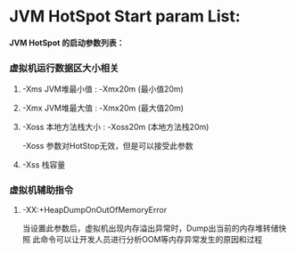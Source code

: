 # JVM HotSpot Start param List:
#### JVM HotSpot 的启动参数列表：
### 虚拟机运行数据区大小相关
1. -Xms JVM堆最小值 : -Xmx20m (最小值20m)
2. -Xmx JVM堆最大值 : -Xmx20m (最大值20m)
3. -Xoss 本地方法栈大小 : -Xoss20m (本地方法栈20m)
    
    -Xoss 参数对HotStop无效，但是可以接受此参数
4. -Xss 栈容量

### 虚拟机辅助指令
1. -XX:+HeapDumpOnOutOfMemoryError
    
    当设置此参数后，虚拟机出现内存溢出异常时，Dump出当前的内存堆转储快照
    此命令可以让开发人员进行分析OOM等内存异常发生的原因和过程